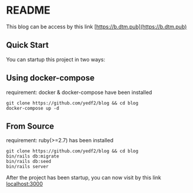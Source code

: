 # README

This blog can be access by this link [https://b.dtm.pub](https://b.dtm.pub)
## Quick Start

You can startup this project in two ways:

## Using docker-compose

requirement: docker & docker-compose have been installed
```
git clone https://github.com/yedf2/blog && cd blog
docker-compose up -d
```

## From Source
requirement: ruby(>=2.7) has been installed
```
git clone https://github.com/yedf2/blog && cd blog
bin/rails db:migrate
bin/rails db:seed
bin/rails server
```

After the project has been startup, you can now visit by this link [localhost:3000](localhost:3000)